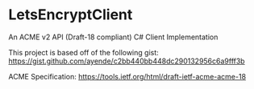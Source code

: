 # LetsEncryptClient
An ACME v2 API (Draft-18 compliant) C# Client Implementation 

This project is based off of the following gist: https://gist.github.com/ayende/c2bb440bb448dc290132956c6a9fff3b

ACME Specification: https://tools.ietf.org/html/draft-ietf-acme-acme-18


